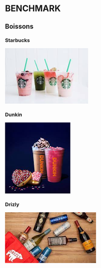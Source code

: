 # BENCHMARK

## Boissons

### Starbucks
![Image](./assets/img/images.jpg "Starbucks")
### Dunkin
![Image](./assets/img/download.jpg "Starbucks")
### Drizly
![Image](./assets/img/download-1.jpg "Starbucks")